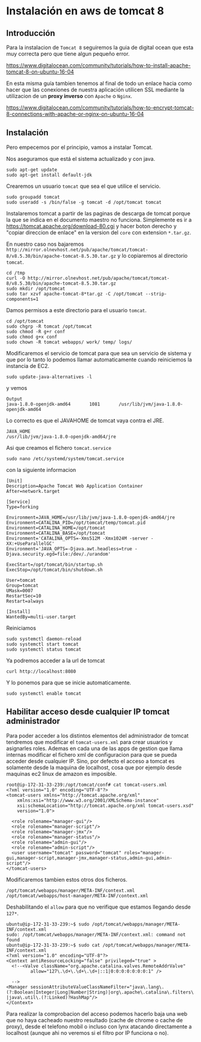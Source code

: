 
Instalación en aws de tomcat 8
==============================

Introducción
------------
Para la instalacion de `Tomcat 8` seguiremos la guia de digital ocean que esta muy correcta pero que tiene algun pequeño error.

https://www.digitalocean.com/community/tutorials/how-to-install-apache-tomcat-8-on-ubuntu-16-04

En esta misma guía tambien tenemos al final de todo un enlace hacia como hacer que las conexiones de nuestra aplicación utilicen SSL mediante la utilizacion de un **proxy inverso** con `Apache` o `Nginx`.

https://www.digitalocean.com/community/tutorials/how-to-encrypt-tomcat-8-connections-with-apache-or-nginx-on-ubuntu-16-04

Instalación
-----------
Pero empecemos por el principio, vamos a instalar Tomcat.

Nos aseguramos que está el sistema actualizado y con java.
```
sudo apt-get update
sudo apt-get install default-jdk
```
Crearemos un usuario `tomcat` que sea el que utilice el servicio.
```
sudo groupadd tomcat
sudo useradd -s /bin/false -g tomcat -d /opt/tomcat tomcat
```
Instalaremos tomcat a partir de las paginas de descarga de tomcat porque la que se indica en el documento maestro no funciona.
Simplemente es ir a https://tomcat.apache.org/download-80.cgi y hacer boton derecho y "copiar direccion de enlace" en la version del `core` con extension `*.tar.gz`.

En nuestro caso nos bajaremos `http://mirror.olnevhost.net/pub/apache/tomcat/tomcat-8/v8.5.30/bin/apache-tomcat-8.5.30.tar.gz`
y lo copiaremos al directorio `tomcat`.
```
cd /tmp
curl -O http://mirror.olnevhost.net/pub/apache/tomcat/tomcat-8/v8.5.30/bin/apache-tomcat-8.5.30.tar.gz
sudo mkdir /opt/tomcat
sudo tar xzvf apache-tomcat-8*tar.gz -C /opt/tomcat --strip-components=1
```
Damos permisos a este directorio para el usuario `tomcat`.
```
cd /opt/tomcat
sudo chgrp -R tomcat /opt/tomcat
sudo chmod -R g+r conf
sudo chmod g+x conf
sudo chown -R tomcat webapps/ work/ temp/ logs/
```
Modificaremos el servicio de tomcat para que sea un servicio de sistema y que por lo tanto lo podemos llamar automaticamente cuando reiniciemos
la instancia de EC2.
```
sudo update-java-alternatives -l
```
y vemos
```
Output
java-1.8.0-openjdk-amd64       1081       /usr/lib/jvm/java-1.8.0-openjdk-amd64
```
Lo correcto es que el JAVAHOME de tomcat vaya contra el JRE.
```
JAVA_HOME
/usr/lib/jvm/java-1.8.0-openjdk-amd64/jre
```
Asi que creamos el fichero `tomcat.service`
```
sudo nano /etc/systemd/system/tomcat.service
```
con la siguiente informacion
```
[Unit]
Description=Apache Tomcat Web Application Container
After=network.target

[Service]
Type=forking

Environment=JAVA_HOME=/usr/lib/jvm/java-1.8.0-openjdk-amd64/jre
Environment=CATALINA_PID=/opt/tomcat/temp/tomcat.pid
Environment=CATALINA_HOME=/opt/tomcat
Environment=CATALINA_BASE=/opt/tomcat
Environment='CATALINA_OPTS=-Xms512M -Xmx1024M -server -XX:+UseParallelGC'
Environment='JAVA_OPTS=-Djava.awt.headless=true -Djava.security.egd=file:/dev/./urandom'

ExecStart=/opt/tomcat/bin/startup.sh
ExecStop=/opt/tomcat/bin/shutdown.sh

User=tomcat
Group=tomcat
UMask=0007
RestartSec=10
Restart=always

[Install]
WantedBy=multi-user.target
```
Reiniciamos
```
sudo systemctl daemon-reload
sudo systemctl start tomcat
sudo systemctl status tomcat
```
Ya podremos acceder a la url de tomcat
```
curl http://localhost:8080
```
Y lo ponemos para que se inicie automaticamente.
```
sudo systemctl enable tomcat
```

Habilitar acceso desde cualquier IP tomcat administrador
--------------------------------------------------------
Para poder acceder a los distintos elementos del administrador de tomcat tendremos que modificar el `tomcat-users.xml` para crear usuarios y asignarles roles.
Ademas en cada una de las apps de gestion que llama internas modificar el fichero xml de configuracion para que se pueda acceder desde cualquier IP. Sino, por 
defecto el acceso a tomcat es solamente desde la maquina de localhost, cosa que por ejemplo desde maquinas ec2 linux de amazon es imposible.
```
root@ip-172-31-33-239:/opt/tomcat/conf# cat tomcat-users.xml
<?xml version="1.0" encoding="UTF-8"?>
<tomcat-users xmlns="http://tomcat.apache.org/xml"
    xmlns:xsi="http://www.w3.org/2001/XMLSchema-instance"
    xsi:schemaLocation="http://tomcat.apache.org/xml tomcat-users.xsd"
    version="1.0">

  <role rolename="manager-gui"/>
  <role rolename="manager-script"/>
  <role rolename="manager-jmx"/>
  <role rolename="manager-status"/>
  <role rolename="admin-gui"/>
  <role rolename="admin-script"/>
  <user username="tomcat" password="tomcat" roles="manager-gui,manager-script,manager-jmx,manager-status,admin-gui,admin-script"/>
</tomcat-users>
```
Modificaremos tambien estos otros dos ficheros.

```
/opt/tomcat/webapps/manager/META-INF/context.xml
/opt/tomcat/webapps/host-manager/META-INF/context.xml
```

Deshabilitando el `allow` para que no verifique que estamos llegando desde `127*`.
```
ubuntu@ip-172-31-33-239:~$ sudo /opt/tomcat/webapps/manager/META-INF/context.xml
sudo: /opt/tomcat/webapps/manager/META-INF/context.xml: command not found
ubuntu@ip-172-31-33-239:~$ sudo cat /opt/tomcat/webapps/manager/META-INF/context.xml
<?xml version="1.0" encoding="UTF-8"?>
<Context antiResourceLocking="false" privileged="true" >
  <!--<Valve className="org.apache.catalina.valves.RemoteAddrValve"
         allow="127\.\d+\.\d+\.\d+|::1|0:0:0:0:0:0:0:1" />

  -->
<Manager sessionAttributeValueClassNameFilter="java\.lang\.(?:Boolean|Integer|Long|Number|String)|org\.apache\.catalina\.filters\.CsrfPreventionFilter\$LruCache(?:\$1)?|java\.util\.(?:Linked)?HashMap"/>
</Context>
```

Para realizar la comprobacion del acceso podemos hacerlo baja una web que no haya cacheado nuestro resultado (cache de chrome o cache de proxy), desde el telefono mobil o incluso con lynx atacando
directamente a localhost (aunque ahi no veremos si el filtro por IP funciona o no).
